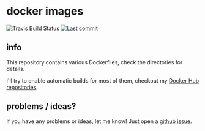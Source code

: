# docker images
[![Travis Build Status](https://img.shields.io/travis/com/simonkowallik/docker/master.svg?label=travis%20build)](https://travis-ci.com/simonkowallik/docker)
[![Last commit](https://img.shields.io/github/last-commit/simonkowallik/homebrew-f5.svg?color=brightgreen)](https://github.com/simonkowallik/homebrew-f5)

## info
This repository contains various Dockerfiles, check the directories for details.

I'll try to enable automatic builds for most of them, checkout my [Docker Hub repositories](https://hub.docker.com/u/simonkowallik/).

## problems / ideas?
If you have any problems or ideas, let me know!
Just open a [github issue](https://github.com/simonkowallik/docker/issues).